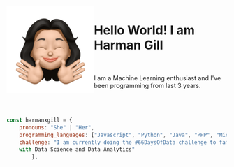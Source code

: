 <img align="left" width="200" height="200" src="https://raw.githubusercontent.com/harmanxgill/harmanxgill/master/assets/GillH_avatar.png"/>
<h1> Hello World! I am Harman Gill </h1>

<br>

<p> I am a Machine Learning enthusiast and I've been programming from last 3 years. </p>

<br>
<br>

```javascript
const harmanxgill = {
    pronouns: "She" | "Her",
    programming_languages: ["Javascript", "Python", "Java", "PHP", "MicrosoftVB", "CSS"],
    challenge: "I am currently doing the #66DaysOfData challenge to familiarize myself
    with Data Science and Data Analytics"
        },
```
